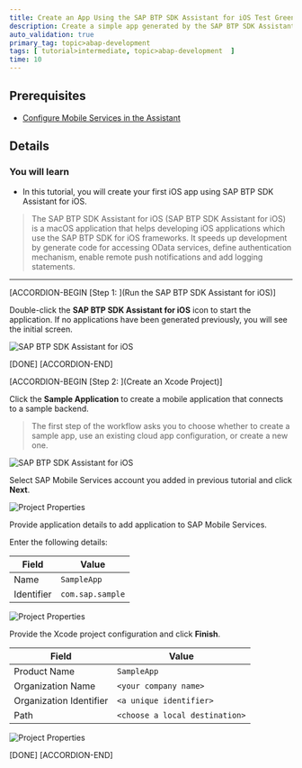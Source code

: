 ```yaml
---
title: Create an App Using the SAP BTP SDK Assistant for iOS Test Green Pop-over Twenty One
description: Create a simple app generated by the SAP BTP SDK Assistant for iOS using the Sample OData service.
auto_validation: true
primary_tag: topic>abap-development
tags: [ tutorial>intermediate, topic>abap-development  ]
time: 10
---
```


## Prerequisites  

- [Configure Mobile Services in the Assistant](hcp-create-trial-account)

## Details

### You will learn  

- In this tutorial, you will create your first iOS app using SAP BTP SDK Assistant for iOS.

>The SAP BTP SDK Assistant for iOS (SAP BTP SDK Assistant for iOS) is a macOS application that helps developing iOS applications which use the SAP BTP SDK for iOS frameworks. It speeds up development by generate code for accessing OData services, define authentication mechanism, enable remote push notifications and add logging statements.

---

[ACCORDION-BEGIN [Step 1: ](Run the SAP BTP SDK Assistant for iOS)]

Double-click the **SAP BTP SDK Assistant for iOS** icon to start the application. If no applications have been generated previously, you will see the initial screen.

![SAP BTP SDK Assistant for iOS](fiori-ios-hcpms-sdk-assistant-01.png)

[DONE]
[ACCORDION-END]

[ACCORDION-BEGIN [Step 2: ](Create an Xcode Project)]

Click the **Sample Application** to create a mobile application that connects to a sample backend.

>The first step of the workflow asks you to choose whether to create a sample app, use an existing cloud app configuration, or create a new one.

![SAP BTP SDK Assistant for iOS](fiori-ios-hcpms-sdk-assistant-02.png)

Select SAP Mobile Services account you added in previous tutorial and click **Next**.

![Project Properties](fiori-ios-hcpms-sdk-assistant-03.png)

Provide application details to add application to SAP Mobile Services.

Enter the following details:

| Field | Value |
|----|----|
| Name | `SampleApp` |
| Identifier | `com.sap.sample` |

![Project Properties](fiori-ios-hcpms-sdk-assistant-04.png)

Provide the Xcode project configuration and click **Finish**.

| Field | Value |
|----|----|
| Product Name | `SampleApp` |
| Organization Name | `<your company name>` |
| Organization Identifier | `<a unique identifier>` |
| Path | `<choose a local destination>` |

![Project Properties](fiori-ios-hcpms-sdk-assistant-05.png)

[DONE]
[ACCORDION-END]
